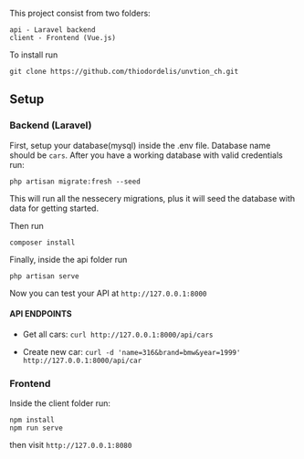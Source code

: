This project consist from two folders:

    api - Laravel backend
    client - Frontend (Vue.js)

To install run 

    git clone https://github.com/thiodordelis/unvtion_ch.git


## Setup

### Backend (Laravel)

First, setup your database(mysql) inside the .env file. Database name should be ```cars```. 
After you have a working database with valid credentials run:

    php artisan migrate:fresh --seed
This will run all the nessecery migrations, plus it will seed the database with data for getting started.

Then run 

    composer install

Finally, inside the api folder run 

    php artisan serve

Now you can test your API at ```http://127.0.0.1:8000```

#### API ENDPOINTS

* Get all cars: ```curl http://127.0.0.1:8000/api/cars```

* Create new car: ```curl -d 'name=316&brand=bmw&year=1999' http://127.0.0.1:8000/api/car```

### Frontend
Inside the client folder run:

    npm install
    npm run serve

then visit ```http://127.0.0.1:8080```